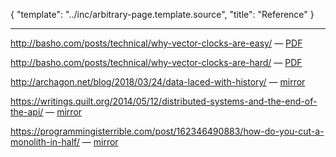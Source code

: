 {
	"template": "../inc/arbitrary-page.template.source",
	"title": "Reference"
}

---

http://basho.com/posts/technical/why-vector-clocks-are-easy/
&mdash; [PDF](vector-clocks-are-easy.pdf)

http://basho.com/posts/technical/why-vector-clocks-are-hard/
&mdash; [PDF](vector-clocks-are-hard.pdf)

http://archagon.net/blog/2018/03/24/data-laced-with-history/
&mdash; [mirror](data-laced-with-history/)

https://writings.quilt.org/2014/05/12/distributed-systems-and-the-end-of-the-api/
&mdash; [mirror](the-end-of-the-api/)

https://programmingisterrible.com/post/162346490883/how-do-you-cut-a-monolith-in-half/
&mdash; [mirror](how-do-you-cut-a-monolith-in-half/)
